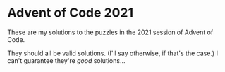 Advent of Code 2021
===================

These are my solutions to the puzzles in the 2021 session of 
Advent of Code.

They should all be valid solutions. (I'll say otherwise, if that's
the case.) I can't guarantee they're _good_ solutions...
